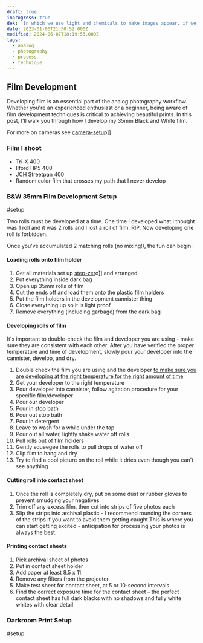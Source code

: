 ```yaml
---
draft: true
inprogress: true
dek: 'In which we use light and chemicals to make images appear, if we are lucky'
date: 2023-01-06T21:50:52.000Z
modified: 2024-06-07T18:19:53.000Z
tags:
  - analog
  - photography
  - process
  - technique
---
```


## Film Development

Developing film is an essential part of the analog photography workflow. Whether you're an experienced enthusiast or a beginner, being aware of film development techniques is critical to achieving beautiful prints. In this post, I'll walk you through how I develop my 35mm Black and White film.

For more on cameras see [camera-setu](camera-setu)p]]

### Film I shoot
- Tri-X 400
- Ilford HP5 400
- JCH Streetpan 400
- Random color film that crosses my path that I never develop

### B&W 35mm Film Development Setup

#setup

Two rolls must be developed at a time. One time I developed what I thought was 1 roll and it was 2 rolls and I lost a roll of film. RIP. Now developing one roll is forbidden.

Once you've accumulated 2 matching rolls (no mixing!), the fun can begin:

#### Loading rolls onto film holder

1. Get all materials set up [step-zer](step-zer)o]] and arranged
2. Put everything inside dark bag
3. Open up 35mm rolls of film
4. Cut the ends off and load them onto the plastic film holders
5. Put the film holders in the development cannister thing
6. Close everything up so it is light proof
7. Remove everything (including garbage) from the dark bag

#### Developing rolls of film

It's important to double-check the film and developer you are using - make sure they are consistent with each other. After you have verified the proper temperature and time of development, slowly pour your developer into the cannister, develop, and dry.

1. Double check the film you are using and the developer [to make sure you are developing at the right temperature for the right amount of time](https://www.digitaltruth.com/devchart.php?Film=Kodak+Tri-X+400&Developer=Ilfosol+3%25&mdc=Search&TempUnits=F&TimeUnits=T)
2. Get your developer to the right temperature
3. Pour developer into cannister, follow agitation procedure for your specific film/developer
4. Pour our developer
5. Pour in stop bath
6. Pour out stop bath
7. Pour in detergent
8. Leave to wash for a while under the tap
9. Pour out all water, lightly shake water off rolls
10. Pull rolls out of film holders
11. Gently squeegee the rolls to pull drops of water off
12. Clip film to hang and dry
13. Try to find a cool picture on the roll while it dries even though you can't see anything
#### Cutting roll into contact sheet
1. Once the roll is completely dry, put on some dust or rubber gloves to prevent smudging your negatives
2. Trim off any excess film, then cut into strips of five photos each
3. Slip the strips into archival plastic - I recommend rounding the corners of the strips if you want to avoid them getting caught
This is where you can start getting excited - anticipation for processing your photos is always the best.
#### Printing contact sheets
1. Pick archival sheet of photos
2. Put in contact sheet holder
3. Add paper at least 8.5 x 11
4. Remove any filters from the projector
5. Make test sheet for contact sheet, at 5 or 10-second intervals
6. Find the correct exposure time for the contact sheet – the perfect contact sheet has full dark blacks with no shadows and fully white whites with clear detail

### Darkroom Print Setup

#setup
